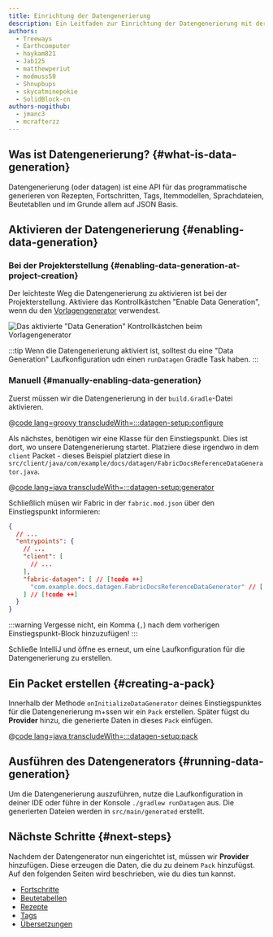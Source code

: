 ```yaml
---
title: Einrichtung der Datengenerierung
description: Ein Leitfaden zur Einrichtung der Datengenerierung mit der Fabric API.
authors:
  - Treeways
  - Earthcomputer
  - haykam821
  - Jab125
  - matthewperiut
  - modmuss50
  - Shnupbups
  - skycatminepokie
  - SolidBlock-cn
authors-nogithub:
  - jmanc3
  - mcrafterzz
---
```


## Was ist Datengenerierung? {#what-is-data-generation}

Datengenerierung (oder datagen) ist eine API für das programmatische generieren von Rezepten, Fortschritten, Tags, Itemmodellen, Sprachdateien, Beutetabllen und im Grunde allem auf JSON Basis.

## Aktivieren der Datengenerierung {#enabling-data-generation}

### Bei der Projekterstellung {#enabling-data-generation-at-project-creation}

Der leichteste Weg die Datengenerierung zu aktivieren ist bei der Projekterstellung. Aktiviere das Kontrollkästchen "Enable Data Generation", wenn du den [Vorlagengenerator](https://fabricmc.net/develop/template/) verwendest.

![Das aktivierte "Data Generation" Kontrollkästchen beim Vorlagengenerator](/assets/develop/data-generation/data_generation_setup_01.png)

:::tip
Wenn die Datengenerierung aktiviert ist, solltest du eine "Data Generation" Laufkonfiguration udn einen `runDatagen` Gradle Task haben.
:::

### Manuell {#manually-enabling-data-generation}

Zuerst müssen wir die Datengenerierung in der `build.Gradle`-Datei aktivieren.

@[code lang=groovy transcludeWith=:::datagen-setup:configure](@/reference/build.gradle)

Als nächstes, benötigen wir eine Klasse für den Einstiegspunkt. Dies ist dort, wo unsere Datengenerierung startet. Platziere diese irgendwo in dem `client` Packet - dieses Beispiel platziert diese in `src/client/java/com/example/docs/datagen/FabricDocsReferenceDataGenerator.java`.

@[code lang=java transcludeWith=:::datagen-setup:generator](@/reference/1.21.8/src/client/java/com/example/docs/datagen/FabricDocsReferenceDataGenerator.java)

Schließlich müsen wir Fabric in der `fabric.mod.json` über den Einstiegspunkt informieren:

```json
{
  // ...
  "entrypoints": {
    // ...
    "client": [
      // ...
    ],
    "fabric-datagen": [ // [!code ++]
      "com.example.docs.datagen.FabricDocsReferenceDataGenerator" // [!code ++]
    ] // [!code ++]
  }
}
```

:::warning
Vergesse nicht, ein Komma (`,`) nach dem vorherigen Einstiegspunkt-Block hinzuzufügen!
:::

Schließe IntelliJ und öffne es erneut, um eine Laufkonfiguration für die Datengenerierung zu erstellen.

## Ein Packet erstellen {#creating-a-pack}

Innerhalb der Methode `onInitializeDataGenerator` deines Einstiegspunktes für die Datengenerierung m+ssen wir ein `Pack` erstellen. Später fügst du **Provider** hinzu, die generierte Daten in dieses `Pack` einfügen.

@[code lang=java transcludeWith=:::datagen-setup:pack](@/reference/1.21.8/src/client/java/com/example/docs/datagen/FabricDocsReferenceDataGenerator.java)

## Ausführen des Datengenerators {#running-data-generation}

Um die Datengenerierung auszuführen, nutze die Laufkonfiguration in deiner IDE oder führe in der Konsole `./gradlew runDatagen` aus. Die generierten Dateien werden in `src/main/generated` erstellt.

## Nächste Schritte {#next-steps}

Nachdem der Datengenerator nun eingerichtet ist, müssen wir **Provider** hinzufügen. Diese erzeugen die Daten, die du zu deinem `Pack` hinzufügst. Auf den folgenden Seiten wird beschrieben, wie du dies tun kannst.

- [Fortschritte](./advancements)
- [Beutetabellen](./loot-tables)
- [Rezepte](./recipes)
- [Tags](./tags)
- [Übersetzungen](./translations)

